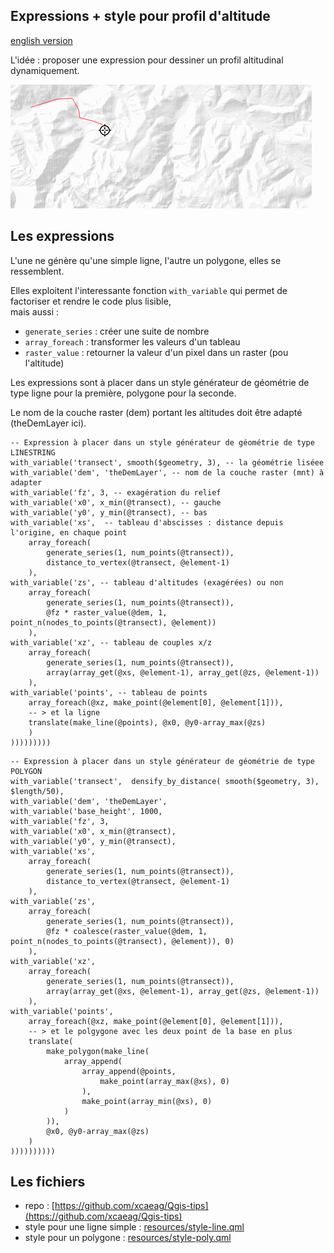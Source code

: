 ## Expressions + style pour profil d'altitude

[english version](README.md)

L'idée : proposer une expression pour dessiner un profil altitudinal dynamiquement.

![Démo](profil.gif)

## Les expressions

L'une ne génère qu'une simple ligne, l'autre un polygone, elles se ressemblent.

Elles exploitent l'interessante fonction `with_variable` qui permet de factoriser et rendre le code plus lisible,\
mais aussi : 
- `generate_series` : créer une suite de nombre 
- `array_foreach` : transformer les valeurs d'un tableau
- `raster_value` : retourner la valeur d'un pixel dans un raster (pou l'altitude)

Les expressions sont à placer dans un style générateur de géométrie de type ligne pour la première, polygone pour la seconde.

Le nom de la couche raster (dem) portant les altitudes doit être adapté (theDemLayer ici).

```pgsql
-- Expression à placer dans un style générateur de géométrie de type LINESTRING
with_variable('transect', smooth($geometry, 3), -- la géométrie liséee
with_variable('dem', 'theDemLayer', -- nom de la couche raster (mnt) à adapter
with_variable('fz', 3, -- exagération du relief
with_variable('x0', x_min(@transect), -- gauche
with_variable('y0', y_min(@transect), -- bas 
with_variable('xs',  -- tableau d'abscisses : distance depuis l'origine, en chaque point
	array_foreach(
		generate_series(1, num_points(@transect)),
		distance_to_vertex(@transect, @element-1)
	),
with_variable('zs', -- tableau d'altitudes (exagérées) ou non
	array_foreach(
		generate_series(1, num_points(@transect)),
		@fz * raster_value(@dem, 1, point_n(nodes_to_points(@transect), @element))
	),
with_variable('xz', -- tableau de couples x/z
	array_foreach(
		generate_series(1, num_points(@transect)),
		array(array_get(@xs, @element-1), array_get(@zs, @element-1))
	),
with_variable('points', -- tableau de points
	array_foreach(@xz, make_point(@element[0], @element[1])), 
	-- > et la ligne 
	translate(make_line(@points), @x0, @y0-array_max(@zs)
	)
)))))))))
```

```pgsql
-- Expression à placer dans un style générateur de géométrie de type POLYGON
with_variable('transect',  densify_by_distance( smooth($geometry, 3), $length/50), 
with_variable('dem', 'theDemLayer', 
with_variable('base_height', 1000,
with_variable('fz', 3, 
with_variable('x0', x_min(@transect), 
with_variable('y0', y_min(@transect), 
with_variable('xs', 
	array_foreach(
		generate_series(1, num_points(@transect)),
		distance_to_vertex(@transect, @element-1)
	),
with_variable('zs', 
	array_foreach(
		generate_series(1, num_points(@transect)),
		@fz * coalesce(raster_value(@dem, 1, point_n(nodes_to_points(@transect), @element)), 0)
	),
with_variable('xz',
	array_foreach(
		generate_series(1, num_points(@transect)),
		array(array_get(@xs, @element-1), array_get(@zs, @element-1))
	),
with_variable('points', 
	array_foreach(@xz, make_point(@element[0], @element[1])), 
	-- > et le polgygone avec les deux point de la base en plus
	translate(
		make_polygon(make_line(
			array_append(
				array_append(@points, 
					make_point(array_max(@xs), 0) 
				), 
				make_point(array_min(@xs), 0) 
			)
		)), 
		@x0, @y0-array_max(@zs)
	)
))))))))))
```

## Les fichiers

- repo : [https://github.com/xcaeag/Qgis-tips](https://github.com/xcaeag/Qgis-tips)
- style pour une ligne simple : [resources/style-line.qml](resources/style-line.qml)
- style pour un polygone : [resources/style-poly.qml](resources/style-poly.qml)
